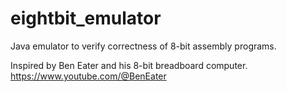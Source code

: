 # eightbit_emulator
Java emulator to verify correctness of 8-bit assembly programs.

Inspired by Ben Eater and his 8-bit breadboard computer.
https://www.youtube.com/@BenEater
